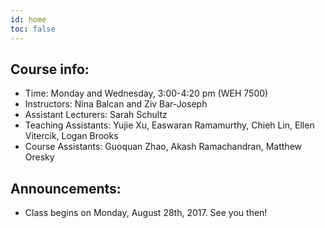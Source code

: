 ```yaml
---
id: home
toc: false
---
```


## Course info:

* Time: Monday and Wednesday, 3:00-4:20 pm (WEH 7500)
* Instructors: Nina Balcan and Ziv Bar-Joseph
* Assistant Lecturers: Sarah Schultz
* Teaching Assistants: Yujie Xu, Easwaran Ramamurthy, Chieh	Lin, Ellen	Vitercik, Logan Brooks
* Course Assistants: Guoquan Zhao, Akash Ramachandran, Matthew Oresky

## Announcements:

* Class begins on Monday, August 28th, 2017. See you then!
